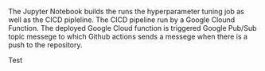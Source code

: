 The Jupyter Notebook builds the runs the hyperparameter tuning job as well as the CICD pipleline. The CICD pipeline run by a Google Clound Function. The deployed Google Cloud function is triggered Google Pub/Sub topic messege to which Github actions sends a messege when there is a push to the repository.

Test
